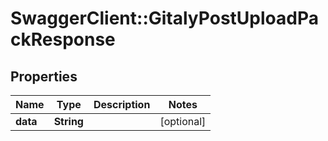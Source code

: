 # SwaggerClient::GitalyPostUploadPackResponse

## Properties
Name | Type | Description | Notes
------------ | ------------- | ------------- | -------------
**data** | **String** |  | [optional] 


